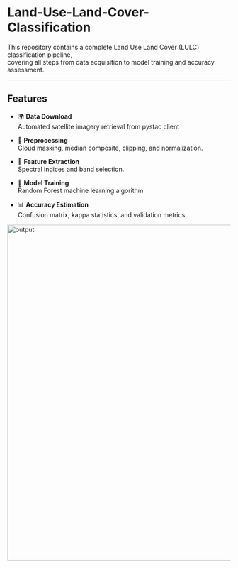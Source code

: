 # Land-Use-Land-Cover-Classification

This repository contains a complete Land Use Land Cover (LULC) classification pipeline,  
covering all steps from data acquisition to model training and accuracy assessment.  

---

## Features

- 🌍 **Data Download**  
  Automated satellite imagery retrieval from pystac client 

- 🧹 **Preprocessing**  
  Cloud masking, median composite, clipping, and normalization.  

- 📡 **Feature Extraction**  
  Spectral indices and band selection.  

- 🤖 **Model Training**  
  Random Forest machine learning algorithm

- 📊 **Accuracy Estimation**  
  Confusion matrix, kappa statistics, and validation metrics.  
 
<img width="1253" height="757" alt="output" src="https://github.com/user-attachments/assets/d0db82b8-339e-4255-b69c-7a3ba90ee425" />
